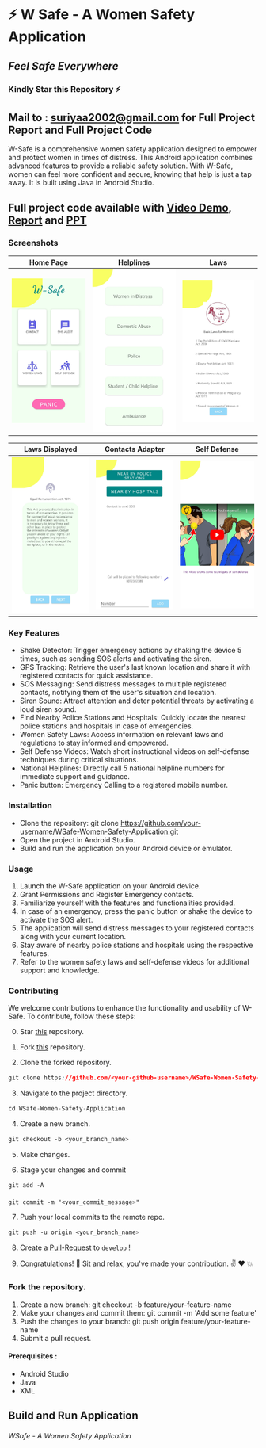 # ⚡ W Safe - A Women Safety Application
## _Feel Safe Everywhere_
### Kindly Star this Repository ⚡

## Mail to : suriyaa2002@gmail.com for Full Project Report and Full Project Code
W-Safe is a comprehensive women safety application designed to empower and protect women in times of distress. This Android application combines advanced features to provide a reliable safety solution. With W-Safe, women can feel more confident and secure, knowing that help is just a tap away. It is built using Java in Android Studio.

## Full project code available with [Video Demo](https://youtu.be/Vxo8UF8Jc40), [Report](https://github.com/SuriyaaVijay/WSafe-Women-Safety-Application/blob/master/WSafe%20Report.pdf) and [PPT](https://github.com/SuriyaaVijay/WSafe-Women-Safety-Application/blob/master/WSafe%20PPT.pptx)  

### Screenshots
Home Page | Helplines | Laws
:------------------:|:-------------------:|:-------------------:
![Home - screenshot](Media/Home.jpeg) | ![Helplines - screenshot](Media/Helpline.jpeg) | ![Laws - screenshot](Media/Laws.jpeg) 

Laws Displayed | Contacts Adapter | Self Defense
:------------------:|:-------------------:|:-------------------:
![LawDisp - screenshot](Media/DisplayLaw.jpeg) | ![Contacts Adapt - screenshot](Media/AddContacts.jpeg) | ![self defense - screenshot](Media/SelfDefense.jpeg)

### Key Features
- Shake Detector: Trigger emergency actions by shaking the device 5 times, such as sending SOS alerts and activating the siren.
- GPS Tracking: Retrieve the user's last known location and share it with registered contacts for quick assistance.
- SOS Messaging: Send distress messages to multiple registered contacts, notifying them of the user's situation and location.
- Siren Sound: Attract attention and deter potential threats by activating a loud siren sound.
- Find Nearby Police Stations and Hospitals: Quickly locate the nearest police stations and hospitals in case of emergencies.
- Women Safety Laws: Access information on relevant laws and regulations to stay informed and empowered.
- Self Defense Videos: Watch short instructional videos on self-defense techniques during critical situations.
- National Helplines: Directly call 5 national helpline numbers for immediate support and guidance.
- Panic button: Emergency Calling to a registered mobile number.

### Installation
- Clone the repository: git clone https://github.com/your-username/WSafe-Women-Safety-Application.git
- Open the project in Android Studio.
- Build and run the application on your Android device or emulator.

### Usage
1. Launch the W-Safe application on your Android device.
2. Grant Permissions and Register Emergency contacts. 
3. Familiarize yourself with the features and functionalities provided.
4. In case of an emergency, press the panic button or shake the device to activate the SOS alert.
5. The application will send distress messages to your registered contacts along with your current location.
6. Stay aware of nearby police stations and hospitals using the respective features.
7. Refer to the women safety laws and self-defense videos for additional support and knowledge.

### Contributing
We welcome contributions to enhance the functionality and usability of W-Safe. To contribute, follow these steps:

0. Star <a href="https://github.com/AkashSingh3031/The-Complete-FAANG-Preparation" title="this">this</a> repository.

1. Fork <a href="https://github.com/AkashSingh3031/The-Complete-FAANG-Preparation" title="this">this</a> repository.

2. Clone the forked repository.
```css
git clone https://github.com/<your-github-username>/WSafe-Women-Safety-Application
```
  
3. Navigate to the project directory.
```py
cd WSafe-Women-Safety-Application
```

4. Create a new branch.
```css
git checkout -b <your_branch_name>
```

5. Make changes.

6. Stage your changes and commit
```css
git add -A

git commit -m "<your_commit_message>"
```

7. Push your local commits to the remote repo.
```css
git push -u origin <your_branch_name>
```

8. Create a <a href="https://docs.github.com/en/github/collaborating-with-pull-requests/proposing-changes-to-your-work-with-pull-requests/creating-a-pull-request" title="Pull Request">Pull-Request</a> to `develop` !

9. Congratulations! 🎉 Sit and relax, you've made your contribution. ✌️ ❤️ 💥


### Fork the repository.
1. Create a new branch: git checkout -b feature/your-feature-name
2. Make your changes and commit them: git commit -m 'Add some feature'
3. Push the changes to your branch: git push origin feature/your-feature-name
4. Submit a pull request.

#### Prerequisites :
- Android Studio
- Java
- XML

## Build and Run Application

###### WSafe - A Women Safety Application 
